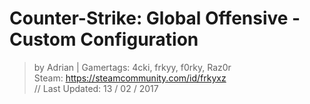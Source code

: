 # Counter-Strike: Global Offensive - Custom Configuration
> by Adrian | Gamertags: 4cki, frkyy, f0rky, Raz0r  
> Steam: https://steamcommunity.com/id/frkyxz  
// Last Updated: 13 / 02 / 2017  
